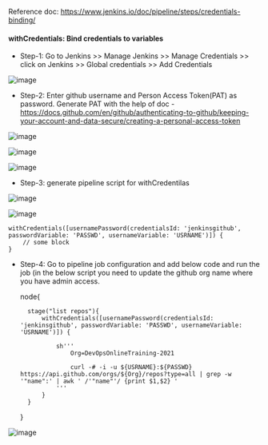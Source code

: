 

Reference doc: https://www.jenkins.io/doc/pipeline/steps/credentials-binding/


#### withCredentials: Bind credentials to variables

* Step-1: Go to Jenkins >> Manage Jenkins >> Manage Credentials >> click on Jenkins >> Global credentials >> Add Credentials

![image](https://user-images.githubusercontent.com/24622526/131817002-3bf43b49-75c0-4128-a056-5c84dca24df5.png)

* Step-2: Enter github username and Person Access Token(PAT) as password. Generate PAT with the help of doc - https://docs.github.com/en/github/authenticating-to-github/keeping-your-account-and-data-secure/creating-a-personal-access-token


![image](https://user-images.githubusercontent.com/24622526/131818453-d56a5c34-c90f-479d-93a3-a716021fb91a.png)



![image](https://user-images.githubusercontent.com/24622526/131817572-b63cc667-154a-4cea-a8b6-46155cb04898.png)


![image](https://user-images.githubusercontent.com/24622526/131818701-26efc1d2-483f-4696-a25c-5809cf7d5a18.png)


* Step-3: generate pipeline script for withCredentilas


![image](https://user-images.githubusercontent.com/24622526/131818920-d19232dc-2f53-40f8-bf30-81aa6dd68a13.png)


![image](https://user-images.githubusercontent.com/24622526/131819344-5e6edca7-c417-4754-aa83-8acce9770040.png)


    withCredentials([usernamePassword(credentialsId: 'jenkinsgithub', passwordVariable: 'PASSWD', usernameVariable: 'USRNAME')]) {
        // some block
    }


* Step-4: Go to pipeline job configuration and add below code and run the job (in the below script you need to update the github org name where you have admin access.

    node{

        stage("list repos"){
            withCredentials([usernamePassword(credentialsId: 'jenkinsgithub', passwordVariable: 'PASSWD', usernameVariable: 'USRNAME')]) {

                sh'''
                    Org=DevOpsOnlineTraining-2021
                    
                    curl -# -i -u ${USRNAME}:${PASSWD} https://api.github.com/orgs/${Org}/repos?type=all | grep -w '"name":' | awk ' /'"name"'/ {print $1,$2} '
                '''
            }
        }
    }
    
    
![image](https://user-images.githubusercontent.com/24622526/131820447-2343fd9d-22b2-446d-8e19-076d6b053501.png)

